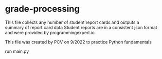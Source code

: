 # grade-processing
This file collects any number of student report cards and outputs a summary of report card data
Student reports are in a consistent json format and were provided by programmingexpert.io
 
This file was created by PCV on 9/2022 to practice Python fundamentals

run main.py
